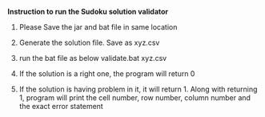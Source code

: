 <b>Instruction to run the Sudoku solution validator </b>
1. Please Save the jar and bat file in same location
2. Generate the solution file. Save as xyz.csv
3. run the bat file as below
   validate.bat xyz.csv
  
4. If the solution is a right one, the program will return 0
5. If the solution is having problem in it, it will return 1.
   Along with returning 1, program will print the cell number, row number, column number and the exact error statement 
